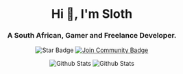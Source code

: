 <h1 align="center">Hi 👋, I'm Sloth</h1>
<h3 align="center">A South African, Gamer and Freelance Developer.</h3>

<div align="center">
<img src="https://img.shields.io/static/v1?label=%F0%9F%8C%9F&message=If%20Useful&style=style=flat&color=BC4E99" alt="Star Badge"/>
<a href="https://discord.gg/XTW52Kt"><img src="https://img.shields.io/discord/416970781176627220.svg?style=flat&label=Join%20Community&color=7289DA" alt="Join Community Badge"/></a>

![Github Stats](https://github-readme-stats.vercel.app/api/top-langs?username=michaelrosstarr&show_icons=true&locale=en&layout=compact&theme=radical)
![Github Stats](https://github-readme-stats.vercel.app/api?username=michaelrosstarr&show_icons=true&locale=en&theme=radical)
